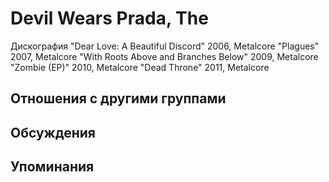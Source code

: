 # Devil Wears Prada, The

Дискография
"Dear Love: A Beautiful Discord" 2006, Metalcore
"Plagues" 2007, Metalcore
"With Roots Above and Branches Below" 2009, Metalcore
"Zombie (EP)" 2010, Metalcore
"Dead Throne" 2011, Metalcore

## Отношения с другими группами


## Обсуждения


## Упоминания

